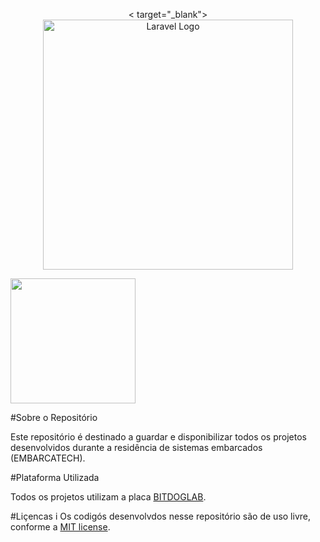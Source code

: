 <p align ="center">< target="_blank"><img src="C:\Users\guilh\Documents\GitHub\Guilherme_Achilles_embarcatech_HBr_2025\assets\imagem-guilhermeAchilles-embarcatech-readme.png" width="400" alt="Laravel Logo"></a></p>
<p align="center">
    
</p align="center">
    <img src="https://img.shields.io/github/license/GuilhermeAchilles/Guilherme_Achilles_embarcatech_HBr_2025"
     width="200px">
</p>

#Sobre o Repositório

Este repositório é destinado a guardar e disponibilizar todos os projetos desenvolvidos durante a residência de sistemas embarcados (EMBARCATECH).

#Plataforma Utilizada 

Todos os projetos utilizam a placa [BITDOGLAB](https://github.com/BitDogLab/BitDogLab).

#Liçencas
i
Os codigós desenvolvdos nesse repositório são de uso livre, conforme a [MIT license](https://opensource.org/licenses/MIT).